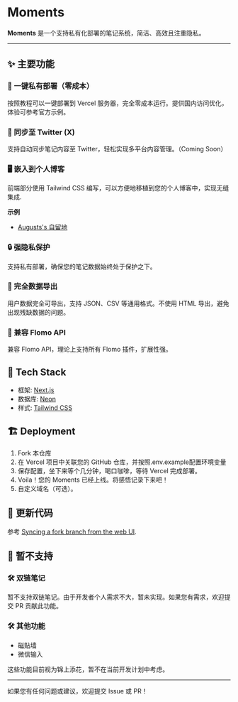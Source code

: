 # Moments

**Moments** 是一个支持私有化部署的笔记系统，简洁、高效且注重隐私。

---

## ✨ 主要功能

### 🚀 一键私有部署（零成本）

按照教程可以一键部署到 Vercel 服务器，完全零成本运行。提供国内访问优化，体验可参考官方示例。

### 🔄 同步至 Twitter (X)

支持自动同步笔记内容至 Twitter，轻松实现多平台内容管理。（Coming Soon）

### 🖥️ 嵌入到个人博客

前端部分使用 Tailwind CSS 编写，可以方便地移植到您的个人博客中，实现无缝集成.

**示例**

- [Augusts's 自留地](https://augusts.me/guestbook/?ref=moments-dev)

### 🔒 强隐私保护

支持私有部署，确保您的笔记数据始终处于保护之下。

### 📂 完全数据导出

用户数据完全可导出，支持 JSON、CSV 等通用格式。不使用 HTML 导出，避免出现残缺数据的问题。

### 🧩 兼容 Flomo API

兼容 Flomo API，理论上支持所有 Flomo 插件，扩展性强。

## 🧱 Tech Stack

- 框架: [Next.js](https://nextjs.org/)
- 数据库: [Neon](https://neon.tech/)
- 样式: [Tailwind CSS](https://tailwindcss.com/)

## 🏗️ Deployment

1. Fork 本仓库
2. 在 Vercel 项目中关联您的 GitHub 仓库，并按照.env.example配置环境变量
3. 保存配置，坐下来等个几分钟，喝口咖啡，等待 Vercel 完成部署。
4. Voila！您的 Moments 已经上线。将感悟记录下来吧！
5. 自定义域名（可选）。

## 🔗 更新代码

参考 [Syncing a fork branch from the web UI](https://docs.github.com/pull-requests/collaborating-with-pull-requests/working-with-forks/syncing-a-fork#syncing-a-fork-branch-from-the-web-ui).

## 🚧 暂不支持

### 🛠️ 双链笔记

暂不支持双链笔记。由于开发者个人需求不大，暂未实现。如果您有需求，欢迎提交 PR 贡献此功能。

### 🛠️ 其他功能

- 磁贴墙
- 微信输入

这些功能目前视为锦上添花，暂不在当前开发计划中考虑。

---

如果您有任何问题或建议，欢迎提交 Issue 或 PR！
